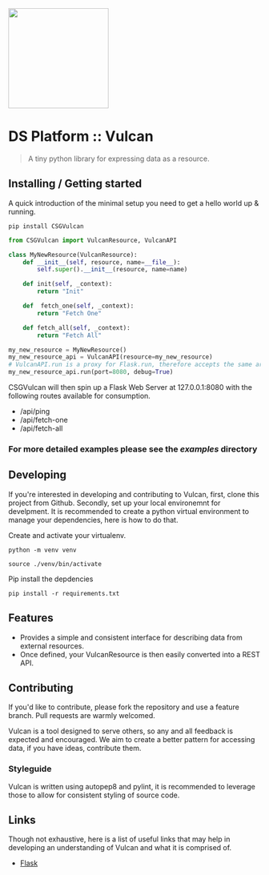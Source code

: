 <img src="https://lh3.googleusercontent.com/YFew8t7VVPdADLrcLCldjYcV8IKWbAwGsrqM7a8CFi61YJRuOucbDBUzHIayBsq-FUe8le5w3yZ7olqwxG6d6orUVW6ixHg4_1DGilbSi-AK5zXMSCegvOOfiWzZeyEptegjC6ve45lwfML1bSZrnQ9dUYpgwAyrm2FCIphr-Fw-95A-mbWab9jMwycaXJdODBEoN-6ma1ElHzOLwFEQoEfdCTMRyGlYztDQwICuP_B1LlgeK4w7m1rg4lcxJYJq5Qlqa0TDmUm1mEEjQ7Wj9wmim9aArR0Nikk_Mptf353tX5oanWBGWErtq8rujH6shCfpiA14Ui5WaqUsYH_wkFoNGPmO7DQ8jUVTYaqe9xnaCHpwUO-2mzHe07qrgAwyPWMpQ04FA0RQPPkRjwamnBw10e5B7LSarRuqQc8rOnpdYlvP00I6xCg7QNdWX4BnlUfknSpL9Dl0ZmRu1AF7oaiLDBqJ0hixndB4F8_ylFOJnnq3xFQD0Kr8PC_XqTXJBpGsXSFJep7PLPfXcVuKj_UfLZkX2tC5TXBr1azJkPQiNxxX7XZLxIFEq8wUNJeBLqO-pFi15tQ_K9dzwW6noe5nrhX8OSi3Dc3SS52QTBSGVlpjW-k5kW1-ESrs5U7C3mUD4wOE3qC9pPc_rMjFWFWm8suoyzuWSY1UvXRWysFSwG6bI4ICQolhgJXplshXRReN8KDCbI6dJvggvhpfb9p6=w1400-h434-no" width="200">

# DS Platform :: Vulcan

> A tiny python library for expressing data as a resource.

## Installing / Getting started

A quick introduction of the minimal setup you need to get a hello world up &
running.

```shell
pip install CSGVulcan
```

```python
from CSGVulcan import VulcanResource, VulcanAPI

class MyNewResource(VulcanResource):
    def __init__(self, resource, name=__file__):
        self.super().__init__(resource, name=name)

    def init(self, _context):
        return "Init"

    def  fetch_one(self, _context):
        return "Fetch One"

    def fetch_all(self, _context):
        return "Fetch All"

my_new_resource = MyNewResource()
my_new_resource_api = VulcanAPI(resource=my_new_resource)
# VulcanAPI.run is a proxy for Flask.run, therefore accepts the same arguments
my_new_resource_api.run(port=8080, debug=True)
```

CSGVulcan will then spin up a Flask Web Server at 127.0.0.1:8080
with the following routes available for consumption.

- /api/ping
- /api/fetch-one
- /api/fetch-all

### For more detailed examples please see the _examples_ directory

## Developing

If you're interested in developing and contributing to Vulcan, first, clone this project
from Github. Secondly, set up your local environemnt for develpment. It is recommended to
create a python virtual environment to manage your dependencies, here is how to do
that.

Create and activate your virtualenv.

```shell
python -m venv venv
```

```shell
source ./venv/bin/activate
```

Pip install the depdencies

```shell
pip install -r requirements.txt
```

## Features

- Provides a simple and consistent interface for describing data from external resources.
- Once defined, your VulcanResource is then easily converted into a REST API.

## Contributing

If you'd like to contribute, please fork the repository and use a feature
branch. Pull requests are warmly welcomed.

Vulcan is a tool designed to serve others, so any and all feedback is expected and
encouraged. We aim to create a better pattern for accessing data, if you have ideas, contribute them.

### Styleguide

Vulcan is written using autopep8 and pylint, it is recommended to leverage those to allow
for consistent styling of source code.

## Links

Though not exhaustive, here is a list of useful links that may help in developing an understanding of Vulcan and what it is comprised of.

- [Flask](http://flask.pocoo.org/)
